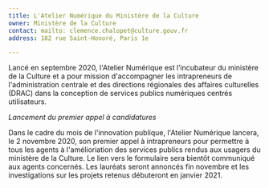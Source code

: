 ```yaml
---
title: L'Atelier Numérique du Ministère de la Culture 
owner: Ministère de la Culture 
contact: mailto: clemence.chalopet@culture.gouv.fr
address: 182 rue Saint-Honoré, Paris 1e

---
```


Lancé en septembre 2020, l'Atelier Numérique est l’incubateur du ministère de la Culture et a pour mission d'accompagner les intrapreneurs de l'administration centrale et des directions régionales des affaires culturelles (DRAC) dans la conception de services publics numériques centrés utilisateurs.

*Lancement du premier appel à candidatures*

Dans le cadre du mois de l'innovation publique, l'Atelier Numérique lancera, le 2 novembre 2020, son premier appel à intrapreneurs pour permettre à tous les agents à l'amélioriation des services publics rendus aux usagers du ministère de la Culture. Le lien vers le formulaire sera bientôt communiqué aux agents concernés. Les lauréats seront annoncés fin novembre et les investigations sur les projets retenus débuteront en janvier 2021.
